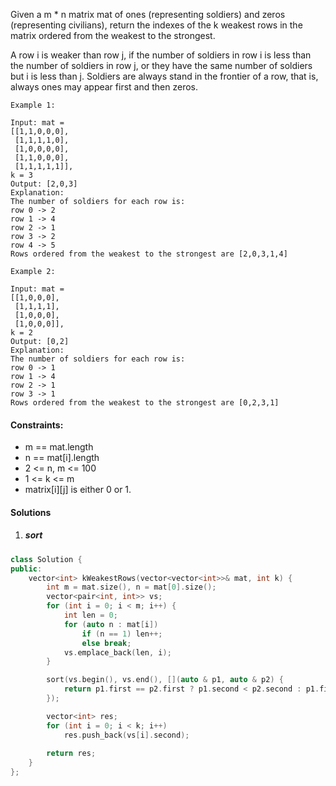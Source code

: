 Given a m * n matrix mat of ones (representing soldiers) and zeros (representing civilians), return the indexes of the k weakest rows in the matrix ordered from the weakest to the strongest.

A row i is weaker than row j, if the number of soldiers in row i is less than the number of soldiers in row j, or they have the same number of soldiers but i is less than j. Soldiers are always stand in the frontier of a row, that is, always ones may appear first and then zeros.

 

```
Example 1:

Input: mat = 
[[1,1,0,0,0],
 [1,1,1,1,0],
 [1,0,0,0,0],
 [1,1,0,0,0],
 [1,1,1,1,1]], 
k = 3
Output: [2,0,3]
Explanation: 
The number of soldiers for each row is: 
row 0 -> 2 
row 1 -> 4 
row 2 -> 1 
row 3 -> 2 
row 4 -> 5 
Rows ordered from the weakest to the strongest are [2,0,3,1,4]

Example 2:

Input: mat = 
[[1,0,0,0],
 [1,1,1,1],
 [1,0,0,0],
 [1,0,0,0]], 
k = 2
Output: [0,2]
Explanation: 
The number of soldiers for each row is: 
row 0 -> 1 
row 1 -> 4 
row 2 -> 1 
row 3 -> 1 
Rows ordered from the weakest to the strongest are [0,2,3,1]
```

 

#### Constraints:

-    m == mat.length
-    n == mat[i].length
-    2 <= n, m <= 100
-    1 <= k <= m
-    matrix[i][j] is either 0 or 1.


#### Solutions

1. ##### sort

```c++
class Solution {
public:
    vector<int> kWeakestRows(vector<vector<int>>& mat, int k) {
        int m = mat.size(), n = mat[0].size();
        vector<pair<int, int>> vs;
        for (int i = 0; i < m; i++) {
            int len = 0;
            for (auto n : mat[i])
                if (n == 1) len++;
                else break;
            vs.emplace_back(len, i);
        }

        sort(vs.begin(), vs.end(), [](auto & p1, auto & p2) {
            return p1.first == p2.first ? p1.second < p2.second : p1.first < p2.first;
        });

        vector<int> res;
        for (int i = 0; i < k; i++)
            res.push_back(vs[i].second);
        
        return res;
    }
};
```